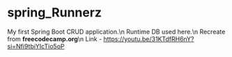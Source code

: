 # spring_Runnerz

My first Spring Boot CRUD application.\n
Runtime DB used here.\n
Recreate from **freecodecamp.org**\n
Link - https://youtu.be/31KTdfRH6nY?si=Nfi9tbiYIcTio5oP
